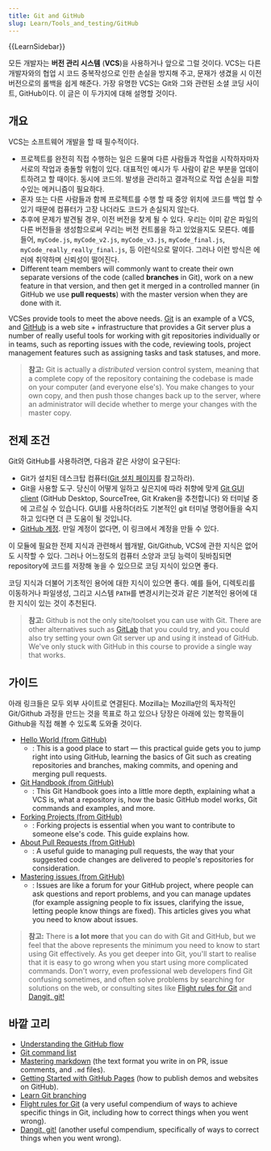 ```yaml
---
title: Git and GitHub
slug: Learn/Tools_and_testing/GitHub
---
```

{{LearnSidebar}}

모든 개발자는 **버전 관리 시스템** (**VCS**)을 사용하거나 앞으로 그럴 것이다. VCS는 다른 개발자와의 협업 시 코드 중복작성으로 인한 손실을 방지해 주고, 문재가 생겼을 시 이전 버전으로의 롤백을 쉽게 해준다. 가장 유명한 VCS는 Git와 그와 관련된 소셜 코딩 사이트, GitHub이다. 이 글은 이 두가지에 대해 설명할 것이다.

## 개요

VCS는 소프트웨어 개발을 할 때 필수적이다.

- 프로젝트를 완전히 직접 수행하는 일은 드물며 다른 사람들과 작업을 시작하자마자 서로의 작업과 충돌할 위험이 있다. 대표적인 예시가 두 사람이 같은 부분을 업데이트하려고 할 때이다. 동시에 코드의. 발생을 관리하고 결과적으로 작업 손실을 피할 수있는 메커니즘이 필요하다.
- 혼자 또는 다른 사람들과 함께 프로젝트를 수행 할 때 중앙 위치에 코드를 백업 할 수 있기 때문에 컴퓨터가 고장 나더라도 코드가 손실되지 않는다.
- 추후에 문제가 발견될 경우, 이전 버전을 찾게 될 수 있다. 우리는 이미 같은 파일의 다른 버전들을 생성함으로써 우리는 버전 컨트롤을 하고 있었을지도 모른다. 예를 들어, `myCode.js`, `myCode_v2.js`, `myCode_v3.js`, `myCode_final.js`, `myCode_really_really_final.js`, 등 이런식으로 말이다. 그러나 이런 방식은 에러에 취약하며 신뢰성이 떨어진다.
- Different team members will commonly want to create their own separate versions of the code (called **branches** in Git), work on a new feature in that version, and then get it merged in a controlled manner (in GitHub we use **pull requests**) with the master version when they are done with it.

VCSes provide tools to meet the above needs. [Git](https://git-scm.com/) is an example of a VCS, and [GitHub](https://github.com/) is a web site + infrastructure that provides a Git server plus a number of really useful tools for working with git repositories individually or in teams, such as reporting issues with the code, reviewing tools, project management features such as assigning tasks and task statuses, and more.

> **참고:** Git is actually a _distributed_ version control system, meaning that a complete copy of the repository containing the codebase is made on your computer (and everyone else's). You make changes to your own copy, and then push those changes back up to the server, where an administrator will decide whether to merge your changes with the master copy.

## 전제 조건

Git와 GitHub를 사용하려면, 다음과 같은 사양이 요구된다:

- Git가 설치된 데스크탑 컴퓨터([Git 설치 페이지](https://git-scm.com/downloads)를 참고하라).
- Git을 사용할 도구. 당신이 어떻게 일하고 싶은지에 따라 취향에 맞게 [Git GUI client](https://git-scm.com/downloads/guis/) (GitHub Desktop, SourceTree, Git Kraken을 추천합니다) 와 터미널 중에 고르실 수 있습니다. GUI를 사용하더라도 기본적인 git 터미널 명령어들을 숙지하고 있다면 더 큰 도움이 될 것입니다.
- [GitHub 계정](https://github.com/join). 만일 계정이 없다면, 이 링크에서 계정을 만들 수 있다.

이 모듈에 필요한 전제 지식과 관련해서 웹개발, Git/Github, VCS에 관한 지식은 없어도 시작할 수 있다. 그러나 어느정도의 컴퓨터 소양과 코딩 능력이 뒷바침되면 repository에 코드를 저장해 놓을 수 있으므로 코딩 지식이 있으면 좋다.

코딩 지식과 더불어 기초적인 용어에 대한 지식이 있으면 좋다. 예를 들어, 디렉토리를 이동하거나 파일생성, 그리고 시스템 `PATH`를 변경시키는것과 같은 기본적인 용어에 대한 지식이 있는 것이 추천된다.

> **참고:** Github is not the only site/toolset you can use with Git. There are other alternatives such as [GitLab](https://about.gitlab.com/) that you could try, and you could also try setting your own Git server up and using it instead of GitHub. We've only stuck with GitHub in this course to provide a single way that works.

## 가이드

아래 링크들은 모두 외부 사이트로 연결된다. Mozilla는 Mozilla만의 독자적인 Git/Github 과정을 만드는 것을 목표로 하고 있으나 당장은 아래에 있는 항목들이 Github을 직접 해볼 수 있도록 도와줄 것이다.

- [Hello World (from GitHub)](https://guides.github.com/activities/hello-world/)
  - : This is a good place to start — this practical guide gets you to jump right into using GitHub, learning the basics of Git such as creating repositories and branches, making commits, and opening and merging pull requests.
- [Git Handbook (from GitHub)](https://guides.github.com/introduction/git-handbook/)
  - : This Git Handbook goes into a little more depth, explaining what a VCS is, what a repository is, how the basic GitHub model works, Git commands and examples, and more.
- [Forking Projects (from GitHub)](https://guides.github.com/activities/forking/)
  - : Forking projects is essential when you want to contribute to someone else's code. This guide explains how.
- [About Pull Requests (from GitHub)](https://help.github.com/en/articles/about-pull-requests)
  - : A useful guide to managing pull requests, the way that your suggested code changes are delivered to people's repositories for consideration.
- [Mastering issues (from GitHub)](https://guides.github.com/features/issues/)
  - : Issues are like a forum for your GitHub project, where people can ask questions and report problems, and you can manage updates (for example assigning people to fix issues, clarifying the issue, letting people know things are fixed). This articles gives you what you need to know about issues.

> **참고:** There is **a lot more** that you can do with Git and GitHub, but we feel that the above represents the minimum you need to know to start using Git effectively. As you get deeper into Git, you'll start to realise that it is easy to go wrong when you start using more complicated commands. Don't worry, even professional web developers find Git confusing sometimes, and often solve problems by searching for solutions on the web, or consulting sites like [Flight rules for Git](https://github.com/k88hudson/git-flight-rules) and [Dangit, git!](https://dangitgit.com/)

## 바깥 고리

- [Understanding the GitHub flow](https://guides.github.com/introduction/flow/)
- [Git command list](https://git-scm.com/docs)
- [Mastering markdown](https://guides.github.com/features/mastering-markdown/) (the text format you write in on PR, issue comments, and `.md` files).
- [Getting Started with GitHub Pages](https://guides.github.com/features/pages/) (how to publish demos and websites on GitHub).
- [Learn Git branching](https://learngitbranching.js.org/)
- [Flight rules for Git](https://github.com/k88hudson/git-flight-rules) (a very useful compendium of ways to achieve specific things in Git, including how to correct things when you went wrong).
- [Dangit, git!](https://dangitgit.com/) (another useful compendium, specifically of ways to correct things when you went wrong).

